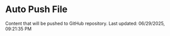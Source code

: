 # Auto Push File

Content that will be pushed to GitHub repository.
Last updated: 06/29/2025, 09:21:35 PM
